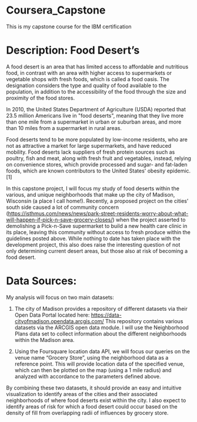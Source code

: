 # Coursera_Capstone
This is my capstone course for the IBM certification

# Description: Food Desert’s

A food desert is an area that has limited access to affordable and nutritious food, in contrast with an area with higher access to supermarkets or vegetable shops with fresh foods, which is called a food oasis. The designation considers the type and quality of food available to the population, in addition to the accessibility of the food through the size and proximity of the food stores.

In 2010, the United States Department of Agriculture (USDA) reported that 23.5 million Americans live in "food deserts", meaning that they live more than one mile from a supermarket in urban or suburban areas, and more than 10 miles from a supermarket in rural areas.

Food deserts tend to be more populated by low-income residents, who are not as attractive a market for large supermarkets, and have reduced mobility. Food deserts lack suppliers of fresh protein sources such as poultry, fish and meat, along with fresh fruit and vegetables, instead, relying on convenience stores, which provide processed and sugar- and fat-laden foods, which are known contributors to the United States' obesity epidemic.[1]

In this capstone project, I will focus my study of food deserts within the various, and unique neighborhoods that make up the city of Madison, Wisconsin (a place I call home!). Recently, a proposed project on the cities’ south side caused a lot of community concern (https://isthmus.com/news/news/park-street-residents-worry-about-what-will-happen-if-pick-n-save-grocery-closes/) when the project asserted to demolishing a Pick-n-Save supermarket to build a new health care clinic in its place, leaving this community without access to fresh produce within the guidelines posted above. While nothing to date has taken place with the development project, this also does raise the interesting question of not only determining current desert areas, but those also at risk of becoming a food desert. 

# Data Sources:
My analysis will focus on two main datasets:

1) The city of Madison provides a repository of different datasets via their Open Data Portal located here: https://data-cityofmadison.opendata.arcgis.com/  This repository contains various datasets via the ARCGIS open data module. I will use the Neighborhood Plans data set to collect information about the different neighborhoods within the Madison area. 

2) Using the Foursquare location data API, we will focus our queries on the venue name “Grocery Store”, using the neighborhood data as a reference point. This will provide location data of the specified venue, which can then be plotted on the map (using a 1 mile radius) and analyzed with accordance to the parameters defined above. 
    
By combining these two datasets, it should provide an easy and intuitive visualization to identify areas of the cities and their associated neighborhoods of where food deserts exist within the city.  I also expect to identify areas of risk for which a food desert could occur based on the density of fill from overlapping radii of influences by grocery store. 
